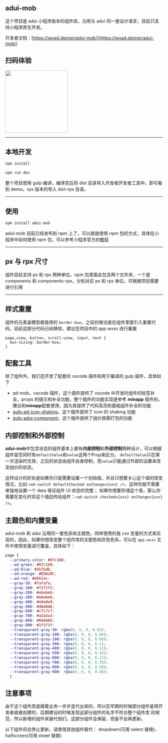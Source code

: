 
## adui-mob

这个项目是 adui 小程序版本的组件库，沿用与 adui 同一套设计语言，目前只支持小程序原生开发。

开发者文档：[https://wxad.design/adui-mob/](https://wxad.design/adui-mob/)

## 扫码体验
<div>
  <img src="https://wxa.wxs.qq.com/images/paki/adui-for-mobile/adui-mob-1.jpg" width="200"/>
</div>

---
## 本地开发

```bash
npm install

npm run dev
```
整个项目使用 gulp 编译，编译完后将 dist 目录导入开发者开发者工具中，即可看到 demo。rpx 版本的导入 dist-rpx 目录。

---
## 使用

```bash
npm install adui-mob
```
adui-mob 目前已经发布到 npm 上了，可以直接使用 npm 包的方式，具体在小程序中如何使用 npm 包，可以参考小程序官方的[教程](https://developers.weixin.qq.com/miniprogram/dev/devtools/npm.html)

---

## px 与 rpx 尺寸
组件目前支持 px 和 rpx 两种单位，npm 包里面会包含两个文件夹，一个是 components 和 components-rpx，分别对应 px 和 rpx 单位，可根据项目需要进行引用

---

## 样式重置

组件的元素盒模型都是用的 `border-box`，之前的做法是在组件里面引入重置代码，目前这部分代码已经移除，建议在项目中的 app.wxss 进行重置

```
page,view, button, scroll-view, input, text {
  box-sizing: border-box;
}
```

## 配套工具

除了组件外，我们还开发了配套的 vscode 插件和用于编译的 gulp 插件，具体如下

- ad-mob，vscode 插件，这个插件提供了 vscode 中开发时组件的标签补全，props 的提示和补全功能，整个插件的功能实现是参考 **minapp** 插件的，建议和**minapp**配套使用，因为其提供了代码高亮和基础组件补全的功能
- [gulp-ad-icon-shaking](https://www.npmjs.com/package/gulp-ad-icon-shaking)，这个插件提供了 icon 的 shaking 功能
- [gulp-adui-component](https://www.npmjs.com/package/gulp-adui-component-shaking)，这个插件提供了组价按需打包的功能

## 内部控制和外部控制
**adui-mob**中包含状态的组件基本上都有**内部控制**和**外部控制**两种设计，可以根据组件是否同时有`defaultValue`和`value`这两个Prop来区分。
`defaultValue`只在第一次渲染时生效，之后的状态由组件自身控制，而`value`只能通过外部的设置来改变组价的状态。

这样设计的好处是如果你只是需要设置一个初始值，并且只想要关心这个值的改变情况，比如 `<ad-switch defaultChecked onChange={xxx} />`，这样你就不需要单独地设置一个 data 保证组件 UI 状态的完整； 如果你想要存储这个值，那么你需要在变化时将这个值回传给组件：`<ad-switch checked={xxx} onChange={xxx} />`。

## 主题色和内置变量
adui-mob 和 adui 沿用同一套色系和主题色，同样使用的是 css 变量的方式来实现的，因此，如果你想改变整个组件库的主题色和灰色色系，可以在 `app.wxss` 文件中使用变量进行覆盖，具体如下：
```css
page {
  --primary-color: #07c160;
  --ad-green: #07c160;
  --ad-blue: #2b7bd6;
  --ad-orange: #EDA20C;
  --ad-red: #d9514c;
  --gray-50: #fafafa;
  --gray-100: #f2f2f2;
  --gray-200: #ebebeb;
  --gray-300: #e6e6e6;
  --gray-400: #e0e0e0;
  --gray-500: #d6d6d6;
  --gray-600: #c7c7c7;
  --gray-700: #a3a3a3;
  --gray-800: #6b6b6b;
  --gray-900: #1f1f1f;
  --transparent-gray-50: rgba(0, 0, 0, 0.02);
  --transparent-gray-100: rgba(0, 0, 0, 0.06);
  --transparent-gray-200: rgba(0, 0, 0, 0.08);
  --transparent-gray-300: rgba(0, 0, 0, 0.1);
  --transparent-gray-400: rgba(0, 0, 0, 0.12);
  --transparent-gray-500: rgba(0, 0, 0, 0.16);
  --transparent-gray-600: rgba(0, 0, 0, 0.22);
  --transparent-gray-700: rgba(0, 0, 0, 0.36);
  --transparent-gray-800: rgba(0, 0, 0, 0.58);
  --transparent-gray-900: rgba(0, 0, 0, 0.88);
  }
```

## 注意事项

由于这个组件库是跟着业务一步步迭代出来的，所以在早期的时候部分组件是用开发者直接创建的，后期建设的时候发现这部分组件的名字不符合整个组件库
的规范，所以新增的组件来替代他们，这部分组件会保留，但是不会再更新。

以下组件将会停止更新，请使用其他组件替代：
dropdown(可用 select 替换)、halfscreen(可用 sheet 替换)
